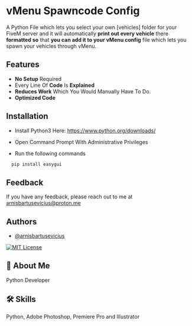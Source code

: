 
# vMenu Spawncode Config

A Python File which lets you select your own [vehicles] folder for your FiveM server and it will automatically **print out every vehicle** there **formatted so** that **you can add it to your vMenu config** file which lets you spawn your vehicles through vMenu.
## Features

- **No Setup** Required
- Every Line Of **Code** Is **Explained**
- **Reduces Work** Which You Would Manually Have To Do.
- **Optimized Code**
## Installation

- Install Python3 Here: https://www.python.org/downloads/

- Open Command Prompt With Administrative Privileges

- Run the following commands

```bash
  pip install easygui
```
## Feedback

If you have any feedback, please reach out to me at arnisbartusevicius@proton.me


## Authors

- [@arnisbartusevicius](https://github.com/arnisbartusevicius)

[![MIT License](https://img.shields.io/badge/License-MIT-green.svg)](https://choosealicense.com/licenses/mit/)


## 🚀 About Me
Python Developer


## 🛠 Skills
Python, Adobe Photoshop, Premiere Pro and Illustrator

